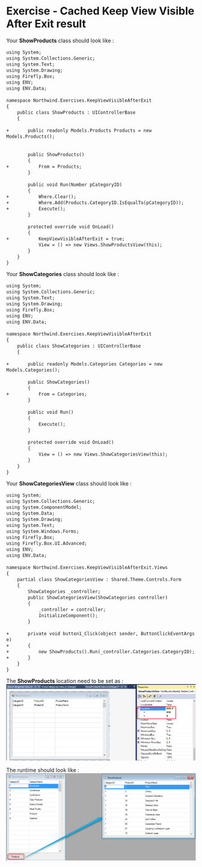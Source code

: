 ﻿# Exercise - Cached Keep View Visible After Exit result

Your **ShowProducts** class should look like :
```csdiff
using System;
using System.Collections.Generic;
using System.Text;
using System.Drawing;
using Firefly.Box;
using ENV;
using ENV.Data;

namespace Northwind.Exercises.KeepViewVisibleAfterExit
{
    public class ShowProducts : UIControllerBase
    {

+       public readonly Models.Products Products = new Models.Products();


        public ShowProducts()
        {
+           From = Products;
        }

        public void Run(Number pCategoryID)
        {
+           Where.Clear();
+           Where.Add(Products.CategoryID.IsEqualTo(pCategoryID));
+           Execute();
        }

        protected override void OnLoad()
        {
+           KeepViewVisibleAfterExit = true;
            View = () => new Views.ShowProductsView(this);
        }
    }
}
```
Your **ShowCategories** class should look like :
```csdiff
using System;
using System.Collections.Generic;
using System.Text;
using System.Drawing;
using Firefly.Box;
using ENV;
using ENV.Data;

namespace Northwind.Exercises.KeepViewVisibleAfterExit
{
    public class ShowCategories : UIControllerBase
    {

+       public readonly Models.Categories Categories = new Models.Categories();

        public ShowCategories()
        {
+           From = Categories;
        }

        public void Run()
        {
            Execute();
        }

        protected override void OnLoad()
        {
            View = () => new Views.ShowCategoriesView(this);
        }
    }
}
```
Your **ShowCategoriesView** class should look like :
```csdiff
using System;
using System.Collections.Generic;
using System.ComponentModel;
using System.Data;
using System.Drawing;
using System.Text;
using System.Windows.Forms;
using Firefly.Box;
using Firefly.Box.UI.Advanced;
using ENV;
using ENV.Data;

namespace Northwind.Exercises.KeepViewVisibleAfterExit.Views
{
    partial class ShowCategoriesView : Shared.Theme.Controls.Form
    {
        ShowCategories _controller;
        public ShowCategoriesView(ShowCategories controller)
        {
            _controller = controller;
            InitializeComponent();
        }

+       private void button1_Click(object sender, ButtonClickEventArgs e)
+       {
+           new ShowProducts().Run(_controller.Categories.CategoryID);
+       }
    }
}
```
The **ShowProducts** location need to be set as :  
![2017-05-29_15h09_21](2017-05-29_15h09_21.png) 
  
The runtime should look like :  
![2017-05-29_15h12_23](2017-05-29_15h12_23.png) 